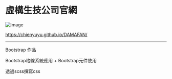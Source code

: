 # 虛構生技公司官網

![image](demo/CPT2210281038-720x354.gif)

https://chienyuyu.github.io/DAMAFAN/

***

Bootstrap 作品

Bootstrap格線系統應用 + Bootstrap元件使用

透過scss撰寫css